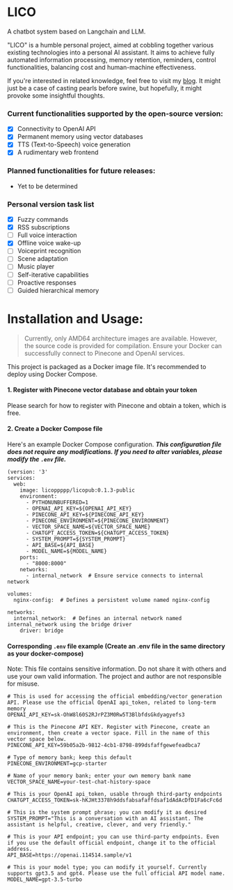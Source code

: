 # LICO

A chatbot system based on Langchain and LLM.

"LICO" is a humble personal project, aimed at cobbling together various existing technologies into a personal AI assistant. It aims to achieve fully automated information processing, memory retention, reminders, control functionalities, balancing cost and human-machine effectiveness.

If you're interested in related knowledge, feel free to visit my [blog](https://blog.licolico.top). It might just be a case of casting pearls before swine, but hopefully, it might provoke some insightful thoughts.

### Current functionalities supported by the open-source version:

- [x] Connectivity to OpenAI API
- [x] Permanent memory using vector databases
- [x] TTS (Text-to-Speech) voice generation
- [x] A rudimentary web frontend

### Planned functionalities for future releases:

- Yet to be determined

### Personal version task list

- [x] Fuzzy commands
- [x] RSS subscriptions
- [ ] Full voice interaction
- [x] Offline voice wake-up
- [ ] Voiceprint recognition
- [ ] Scene adaptation
- [ ] Music player
- [ ] Self-iterative capabilities
- [ ] Proactive responses
- [ ] Guided hierarchical memory

# Installation and Usage:

> Currently, only AMD64 architecture images are available. However, the source code is provided for compilation. Ensure your Docker can successfully connect to Pinecone and OpenAI services.

This project is packaged as a Docker image file. It's recommended to deploy using Docker Compose.

#### 1. Register with Pinecone vector database and obtain your token

Please search for how to register with Pinecone and obtain a token, which is free.

#### 2. Create a Docker Compose file

Here's an example Docker Compose configuration. ***This configuration file does not require any modifications. If you need to alter variables, please modify the `.env` file.***

```docker-compose
(version: '3'
services:
  web:
    image: licoppppp/licopub:0.1.3-public
    environment:
      - PYTHONUNBUFFERED=1
      - OPENAI_API_KEY=${OPENAI_API_KEY}
      - PINECONE_API_KEY=${PINECONE_API_KEY}
      - PINECONE_ENVIRONMENT=${PINECONE_ENVIRONMENT}
      - VECTOR_SPACE_NAME=${VECTOR_SPACE_NAME}
      - CHATGPT_ACCESS_TOKEN=${CHATGPT_ACCESS_TOKEN}
      - SYSTEM_PROMPT=${SYSTEM_PROMPT}
      - API_BASE=${API_BASE}
      - MODEL_NAME=${MODEL_NAME}
    ports:
      - "8000:8000"
    networks:
      - internal_network  # Ensure service connects to internal network

volumes:
  nginx-config:  # Defines a persistent volume named nginx-config

networks:
  internal_network:  # Defines an internal network named internal_network using the bridge driver
    driver: bridge
```

#### Corresponding `.env` file example (Create an .env file in the same directory as your docker-compose)

Note: This file contains sensitive information. Do not share it with others and use your own valid information. The project and author are not responsible for misuse.

```.env
# This is used for accessing the official embedding/vector generation API. Please use the official OpenAI api_token, related to long-term memory
OPENAI_API_KEY=sk-OhW8l60S2RJrPZ3M0Rw5T3BlbfdsGkdyagyefs3

# This is the Pinecone API KEY. Register with Pinecone, create an environment, then create a vector space. Fill in the name of this vector space below.
PINECONE_API_KEY=59b05a2b-9812-4cb1-8798-899dsfaffgewefeadbca7

# Type of memory bank; keep this default
PINECONE_ENVIRONMENT=gcp-starter

# Name of your memory bank; enter your own memory bank name
VECTOR_SPACE_NAME=your-test-chat-history-space

# This is your OpenAI api_token, usable through third-party endpoints
CHATGPT_ACCESS_TOKEN=sk-hKJHt3378h9ddsfabsafaffdsaf1dAdAcDfD1Fa6cFc6d

# This is the system prompt phrase; you can modify it as desired
SYSTEM_PROMPT="This is a conversation with an AI assistant. The assistant is helpful, creative, clever, and very friendly."

# This is your API endpoint; you can use third-party endpoints. Even if you use the default official endpoint, change it to the official address.
API_BASE=https://openai.114514.sample/v1

# This is your model type; you can modify it yourself. Currently supports gpt3.5 and gpt4. Please use the full official API model name.
MODEL_NAME=gpt-3.5-turbo
```